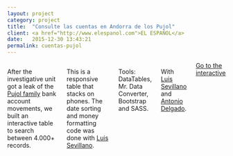```yaml
---
layout: project
category: project
title:  "Consulte las cuentas en Andorra de los Pujol"
client: <a href="http://www.elespanol.com">EL ESPAÑOL</a>
date:   2015-12-30 13:43:21
permalink: cuentas-pujol
---
```

<div class="row">
    <div class="six columns">
        <p>After the investigative unit got a leak of the <a href="http://elpais.com/elpais/2015/12/30/inenglish/1451490584_763777.html">Pujol family</a> bank account movements, we built an interactive table to search between 4.000+ records.</p>
        <p>This is a responsive table that stacks on phones. The date sorting and money formatting code was done with <a href="https://twitter.com/sepirdata">Luis Sevillano</a>.</p>
        <p class="u-italic">Tools: DataTables, Mr. Data Converter, Bootstrap and SASS.</p>
        <p class="u-italic">With <a href="https://twitter.com/sepirdata">Luis Sevillano</a> and <a href="https://twitter.com/adelgado   ">Antonio Delgado</a>.</p>
        <a class="button btn-primary" href="http://datos.elespanol.com/proyectos/cuentas-andorra-pujol/">Go to the interactive</a>
    </div>
    <div class="six columns">
        <img class="img-responsive b-lazy"  src="data:image/gif;base64,R0lGODlhAQABAAAAACH5BAEKAAEALAAAAAABAAEAAAICTAEAOw==" data-src="/images/projects/cuentas-pujol_1.png" />
    </div>
</div>
<div class="row">
    <img class="img-responsive b-lazy"  src="data:image/gif;base64,R0lGODlhAQABAAAAACH5BAEKAAEALAAAAAABAAEAAAICTAEAOw==" data-src="/images/projects/cuentas-pujol_2.png" />
    <img class="img-responsive b-lazy"  src="data:image/gif;base64,R0lGODlhAQABAAAAACH5BAEKAAEALAAAAAABAAEAAAICTAEAOw==" data-src="/images/projects/cuentas-pujol_3.png" />
</div>

